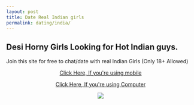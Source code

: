 ```yaml
---
layout: post
title: Date Real Indian girls
permalink: dating/india/
---
```


<div class="jumbotron">
  <h2>Desi Horny Girls Looking for Hot Indian guys.</h2>
  <p> Join this site for free to chat/date with real Indian Girls (Only 18+ Allowed) </p>
  <center><p><a class="btn btn-primary btn-lg" href="http://mmtrkpy.com/mt/x2741394f4t233t224q2u234/" role="button"> Click Here, If you're using mobile </a></p>
  <p><a class="btn btn-primary btn-lg" href="http://mmtrkpy.com/mt/w2a4z27484q233t224q2u234/" role="button"> Click Here, If you're using Computer </a></p>
  <img border="0" src="http://4.bp.blogspot.com/-kM6crwJtJ8I/Vd7N37vc8SI/AAAAAAAAA4M/50pSR1m3-2Y/s1600/img.png" />
 </center>
</div>
